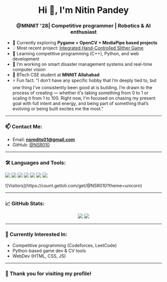 <h1 align="center">Hi 👋, I'm Nitin Pandey</h1>
<h3 align="center"> @MNNIT '28| Competitive programmer | Robotics & AI enthusiast</h3>

- 🧠 Currently exploring **Pygame + OpenCV + MediaPipe based projects**
- 💡 Most recent project: [Integrated Hand-Controlled Slither Game](https://github.com/NSR010/Integrated_hand_control_slither_game)
- 🚀 Learning competitive programming (C++), Python, and web development
- 🔭 I’m working on smart disaster management systems and real-time computer vision
- 🏫 BTech CSE student at **MNNIT Allahabad**
- ⚡ Fun fact: "I don’t have any specific hobby that I’m deeply tied to, but one thing I’ve consistently been good at is building. I’m drawn to the process of creating — whether it's taking something from 0 to 1 or scaling it from 1 to 100. Right now, I'm focused on chasing my present goal with full intent and energy, and being part of something that’s evolving or being built excites me the most."

---

### 📫 Contact Me:
- Email: **nsredits01@gmail.com**
- GitHub: [@NSR010](https://github.com/NSR010)

---

### 🛠️ Languages and Tools:
<p>
  <img src="https://img.shields.io/badge/C++-00599C?style=for-the-badge&logo=c%2B%2B&logoColor=white"/>
  <img src="https://img.shields.io/badge/Python-3670A0?style=for-the-badge&logo=python&logoColor=ffdd54"/>
  <img src="https://img.shields.io/badge/JavaScript-F7DF1E?style=for-the-badge&logo=javascript&logoColor=black"/>
  <img src="https://img.shields.io/badge/OpenCV-27338e?style=for-the-badge&logo=opencv&logoColor=white"/>
  <img src="https://img.shields.io/badge/MediaPipe-FF6F00?style=for-the-badge&logo=mediapipe&logoColor=white"/>
  <img src="https://img.shields.io/badge/Pygame-0d1117?style=for-the-badge&logo=python&logoColor=white"/>
  <img src="https://img.shields.io/badge/GitHub-181717?style=for-the-badge&logo=github&logoColor=white"/>
</p>

<p>
  ![Visitors](https://count.getloli.com/get/@NSR010?theme=unicorn)

</p>

---

### 📈 GitHub Stats:
<p align="center">
  <img src="https://github-readme-stats.vercel.app/api?username=NSR010&show_icons=true&theme=tokyonight" />
  <img src="https://github-readme-streak-stats.herokuapp.com/?user=NSR010&theme=tokyonight"/>
</p>

---

### 🧠 Currently Interested In:
- Competitive programming (Codeforces, LeetCode)
- Python-based game dev & CV tools
- WebDev (HTML, CSS, JS)

---

### 🙏 Thank you for visiting my profile!
